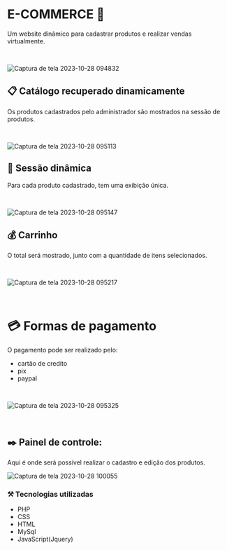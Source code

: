 # E-COMMERCE 🛒
Um website dinâmico para cadastrar produtos e realizar vendas virtualmente.

<br/>

![Captura de tela 2023-10-28 094832](https://github.com/micher12/e-commerce/assets/84326814/db2fcf11-a571-4fce-b1d3-ec5c1dbcb80d)


##  📋 Catálogo recuperado dinamicamente
Os produtos cadastrados pelo administrador são mostrados na sessão de produtos.

<br/>

![Captura de tela 2023-10-28 095113](https://github.com/micher12/e-commerce/assets/84326814/3b626419-cb05-4c21-9957-b3f35ee8edc2)

## 👔 Sessão dinâmica
Para cada produto cadastrado, tem uma exibição única.

<br/>

![Captura de tela 2023-10-28 095147](https://github.com/micher12/e-commerce/assets/84326814/d69953a9-f3fe-4903-9284-d7e1ebd20f1b)

##  💰 Carrinho
O total será mostrado, junto com a quantidade de itens selecionados.

<br/>

![Captura de tela 2023-10-28 095217](https://github.com/micher12/e-commerce/assets/84326814/33506c02-5e6e-4963-bb1e-6877a169fb86)

<br/>

# 💳 Formas de pagamento
O pagamento pode ser realizado pelo:
- cartão de credito
- pix
- paypal

<br/>

![Captura de tela 2023-10-28 095325](https://github.com/micher12/e-commerce/assets/84326814/2c3f7425-cffb-4a01-aa90-4d89c6cc2116)

<br/>

## ✒️ Painel de controle: 
Aqui é onde será possível realizar o cadastro e edição dos produtos.

![Captura de tela 2023-10-28 100055](https://github.com/micher12/e-commerce/assets/84326814/c9e04897-4f42-46b3-aa36-22029a9383bf)

### ⚒️ Tecnologias utilizadas
- PHP
- CSS
- HTML
- MySql
- JavaScript(Jquery)

